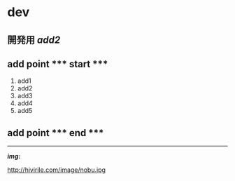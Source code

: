 # dev
開発用
*add2*
--------------------------
## add point *** start ***

1. add1
2. add2
3. add3
4. add4
5. add5

## add point *** end ***
------------------------

***img:***

http://hivirile.com/image/nobu.jpg

